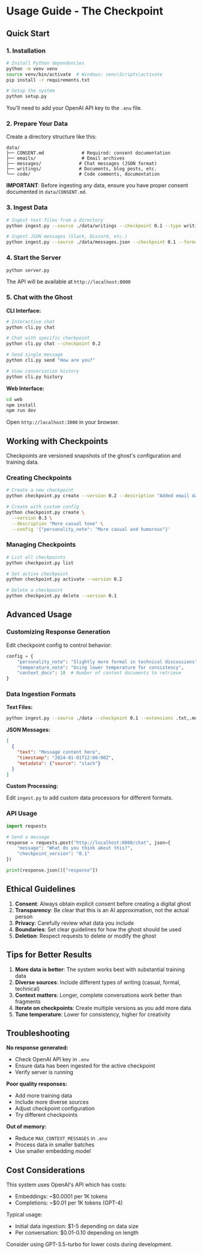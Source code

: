 # Usage Guide - The Checkpoint

## Quick Start

### 1. Installation

```bash
# Install Python dependencies
python -m venv venv
source venv/bin/activate  # Windows: venv\Scripts\activate
pip install -r requirements.txt

# Setup the system
python setup.py
```

You'll need to add your OpenAI API key to the `.env` file.

### 2. Prepare Your Data

Create a directory structure like this:

```
data/
├── CONSENT.md              # Required: consent documentation
├── emails/                 # Email archives
├── messages/              # Chat messages (JSON format)
├── writings/              # Documents, blog posts, etc.
└── code/                  # Code comments, documentation
```

**IMPORTANT**: Before ingesting any data, ensure you have proper consent documented in `data/CONSENT.md`.

### 3. Ingest Data

```bash
# Ingest text files from a directory
python ingest.py --source ./data/writings --checkpoint 0.1 --type writings

# Ingest JSON messages (Slack, Discord, etc.)
python ingest.py --source ./data/messages.json --checkpoint 0.1 --format json
```

### 4. Start the Server

```bash
python server.py
```

The API will be available at `http://localhost:8000`

### 5. Chat with the Ghost

**CLI Interface:**

```bash
# Interactive chat
python cli.py chat

# Chat with specific checkpoint
python cli.py chat --checkpoint 0.2

# Send single message
python cli.py send "How are you?"

# View conversation history
python cli.py history
```

**Web Interface:**

```bash
cd web
npm install
npm run dev
```

Open `http://localhost:3000` in your browser.

## Working with Checkpoints

Checkpoints are versioned snapshots of the ghost's configuration and training data.

### Creating Checkpoints

```bash
# Create a new checkpoint
python checkpoint.py create --version 0.2 --description "Added email data"

# Create with custom config
python checkpoint.py create \
  --version 0.3 \
  --description "More casual tone" \
  --config '{"personality_note": "More casual and humorous"}'
```

### Managing Checkpoints

```bash
# List all checkpoints
python checkpoint.py list

# Set active checkpoint
python checkpoint.py activate --version 0.2

# Delete a checkpoint
python checkpoint.py delete --version 0.1
```

## Advanced Usage

### Customizing Response Generation

Edit checkpoint config to control behavior:

```python
config = {
    "personality_note": "Slightly more formal in technical discussions",
    "temperature_note": "Using lower temperature for consistency",
    "context_docs": 10  # Number of context documents to retrieve
}
```

### Data Ingestion Formats

**Text Files:**
```bash
python ingest.py --source ./data --checkpoint 0.1 --extensions .txt,.md,.py
```

**JSON Messages:**
```json
[
  {
    "text": "Message content here",
    "timestamp": "2024-01-01T12:00:00Z",
    "metadata": {"source": "slack"}
  }
]
```

**Custom Processing:**

Edit `ingest.py` to add custom data processors for different formats.

### API Usage

```python
import requests

# Send a message
response = requests.post("http://localhost:8000/chat", json={
    "message": "What do you think about this?",
    "checkpoint_version": "0.1"
})

print(response.json()["response"])
```

## Ethical Guidelines

1. **Consent**: Always obtain explicit consent before creating a digital ghost
2. **Transparency**: Be clear that this is an AI approximation, not the actual person
3. **Privacy**: Carefully review what data you include
4. **Boundaries**: Set clear guidelines for how the ghost should be used
5. **Deletion**: Respect requests to delete or modify the ghost

## Tips for Better Results

1. **More data is better**: The system works best with substantial training data
2. **Diverse sources**: Include different types of writing (casual, formal, technical)
3. **Context matters**: Longer, complete conversations work better than fragments
4. **Iterate on checkpoints**: Create multiple versions as you add more data
5. **Tune temperature**: Lower for consistency, higher for creativity

## Troubleshooting

**No response generated:**
- Check OpenAI API key in `.env`
- Ensure data has been ingested for the active checkpoint
- Verify server is running

**Poor quality responses:**
- Add more training data
- Include more diverse sources
- Adjust checkpoint configuration
- Try different checkpoints

**Out of memory:**
- Reduce `MAX_CONTEXT_MESSAGES` in `.env`
- Process data in smaller batches
- Use smaller embedding model

## Cost Considerations

This system uses OpenAI's API which has costs:
- Embeddings: ~$0.0001 per 1K tokens
- Completions: ~$0.01 per 1K tokens (GPT-4)

Typical usage:
- Initial data ingestion: $1-5 depending on data size
- Per conversation: $0.01-0.10 depending on length

Consider using GPT-3.5-turbo for lower costs during development.
